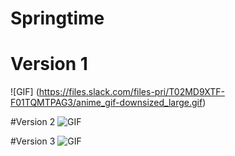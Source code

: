# Springtime


# Version 1
![GIF] (https://files.slack.com/files-pri/T02MD9XTF-F01TQMTPAG3/anime_gif-downsized_large.gif)

#Version 2
![GIF](https://media.giphy.com/media/15rKDg0Ac52E5yFfdA/giphy.gif)

#Version 3
![GIF](https://media.giphy.com/media/mk5hyOVUvLTwOYd34R/giphy.gif)